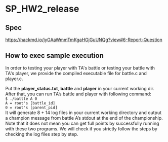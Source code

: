 # SP_HW2_release

## Spec
https://hackmd.io/jyGAaWmmTmKgaHGjGuUNQg?view#6-Report-Question

## How to exec sample execution
In order to testing your player with TA's battle or testing your battle with TA's player, we provide the compiled executable file for battle.c and player.c.

Put the **player_status.txt**, **battle** and **player** in your current working dir. After that, you can run TA’s battle and player with following command:  
`$ ./battle A 0`  
`A = root's [battle_id] `  
`0 = root's [parent_pid]`  
It will generate 8 + 14 log files in your current working directory and output a  champion message from battle A’s stdout at the end of the championship.
Note that it does not mean you can get full points by successfully running with these two programs. We will check if you strictly follow the steps by checking the log files step by step.
